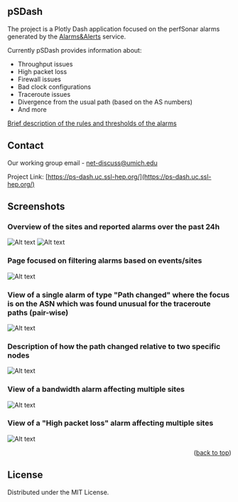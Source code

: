 
<a name="readme-top"></a>




<!-- ABOUT THE PROJECT -->
## pSDash

The project is a Plotly Dash application focused on the perfSonar alarms generated by the [Alarms&Alerts](https://github.com/sand-ci/AlarmsAndAlerts) service.

Currently pSDash provides information about:
* Throughput issues
* High packet loss
* Firewall issues
* Bad clock configurations
* Traceroute issues
* Divergence from the usual path (based on the AS numbers)
* And more

[Brief description of the rules and thresholds of the alarms](https://docs.google.com/presentation/d/1QZseDVnhN8ghn6yaSQmPbMzTi53jwUFTr818V_hUjO8/edit#slide=id.gff94f0d11a_0_41)


<!-- CONTACT -->
## Contact

Our working group email - net-discuss@umich.edu

Project Link: [https://ps-dash.uc.ssl-hep.org/](https://ps-dash.uc.ssl-hep.org/)


<!-- Screenshots -->
## Screenshots


### Overview of the sites and reported alarms over the past 24h
<img src="/images/1.png" alt="Alt text" title="Optional title">
<img src="/images/2.png" alt="Alt text" title="Optional title">


### Page focused on filtering alarms based on events/sites
<img src="/images/3.png" alt="Alt text" title="Optional title">


### View of a single alarm of type "Path changed" where the focus is on the ASN which was found unusual for the traceroute paths (pair-wise)
<img src="/images/4.png" alt="Alt text" title="Optional title">

### Description of how the path changed relative to two specific nodes
<img src="/images/5.png" alt="Alt text" title="Optional title">

### View of a bandwidth alarm affecting multiple sites
<img src="/images/6.png" alt="Alt text" title="Optional title">


### View of a "High packet loss" alarm affecting multiple sites
<img src="/images/7.png" alt="Alt text" title="Optional title">

</br>

<p align="right">(<a href="#readme-top">back to top</a>)</p>


<!-- LICENSE -->
## License
Distributed under the MIT License.
